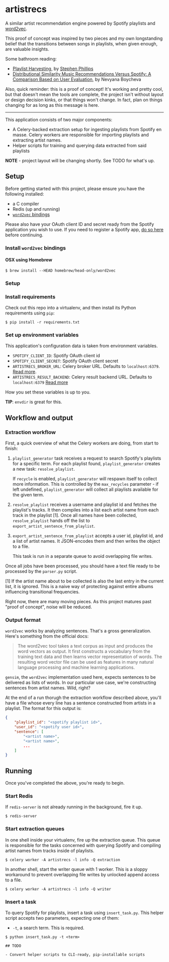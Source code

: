 # artistrecs

A similar artist recommendation engine powered by Spotify
playlists and [word2vec](https://code.google.com/p/word2vec/).

This proof of concept was inspired by two pieces and my own
longstanding belief that the transitions between songs in playlists,
when given enough, are valuable insights.

Some bathroom reading:

- [Playlist Harvesting](https://social.shorthand.com/huntedguy/3CfQA8mj2S/playlist-harvesting),
  by [Stephen Phillips](https://social.shorthand.com/huntedguy)
- [Distributional Similarity Music Recommendations Versus Spotify: A Comparison Based on User Evaluation](http://arno.uvt.nl/show.cgi?fid=136352), by Nevyana Boycheva

Also, quick reminder: this is a proof of concept! It's working and
pretty cool, but that doesn't mean the tools are complete, the project
isn't without layout or design decision kinks, or that things won't change.
In fact, plan on things changing for as long as this message is here.

----

This application consists of two major components:

- A Celery-backed extraction setup for ingesting playlists from Spotify
  en masse. Celery workers are responsible for importing playlists
  and extracting artist names.
- Helper scripts for training and querying data extracted
  from said playlists

**NOTE** - project layout will be changing shortly. See TODO for what's up.

## Setup

Before getting started with this project, please ensure you have the
following installed:

- a C compiler
- Redis (up and running)
- [`word2vec` bindings](#install-word2vec)

Please also have your OAuth client ID and secret ready from
the Spotify application you wish to use. If you need to register
a Spotify app, [do so here](https://developer.spotify.com/my-applications/#!/applications/create) before continuing.

### Install `word2vec` bindings

<a name="install-word2vec"></a>

#### OSX using Homebrew

```shell
$ brew install --HEAD homebrew/head-only/word2vec
```

### Setup

### Install requirements

Check out this repo into a virtualenv,
and then install its Python requirements using `pip`:

```shell
$ pip install -r requirements.txt
```

### Set up environment variables

This application's configuration data is taken from environment variables.

- `SPOTIFY_CLIENT_ID`: Spotify OAuth client id
- `SPOTIFY_CLIENT_SECRET`: Spotify OAuth client secret
- `ARTISTRECS_BROKER_URL`: Celery broker URL.
    Defaults to `localhost:6379`. [Read more](http://docs.celeryproject.org/en/latest/configuration.html#broker-url).
- `ARTISTRECS_RESULT_BACKEND`: Celery result backend URL.
    Defaults to `localhost:6379` [Read more](http://docs.celeryproject.org/en/latest/configuration.html#celery-result-backend)

How you set these variables is up to you.

**TIP**: `envdir` is great for this.

## Workflow and output

### Extraction workflow

First, a quick overview of what the Celery workers are doing,
from start to finish:

1. `playlist_generator` task receives a request to search Spotify's playlists
   for a specific term. For each playlist found, `playlist_generator`
   creates a new task: `resolve_playlist`.

   If `recycle` is enabled, `playlist_generator` will respawn itself
   to collect more information. This is controlled by the `max_recycles`
   parameter - if left undefined, `playlist_generator` will collect
   all playlists available for the given term.
2. `resolve_playlist` receives a username and playlist id and fetches
   the playlist's tracks. It then compiles into a list each artist name
   from each track in the playlist [1]. Once all names have been collected,
   `resolve_playlist` hands off the list to
   `export_artist_sentence_from_playlist`.
3. `export_artist_sentence_from_playlist` accepts a user id, playlist id,
   and a list of artist names. It JSON-encodes them and then writes
   the object to a file.

   This task is run in a separate queue to avoid overlapping file writes.

Once all jobs have been processed, you should have a text file
ready to be processed by the `parser.py` script.

[1] If the artist name about to be collected is also the last entry
    in the current list, it is ignored. This is a naive way of protecting
    against entire albums influencing transitional frequencies.

Right now, there are many moving pieces. As this project matures
past "proof of concept", noise will be reduced.

### Output format

`word2vec` works by analyzing sentences. That's a gross generalization.
Here's something from the official docs:

> The word2vec tool takes a text corpus as input and produces the word vectors as output. It first constructs a vocabulary from the training text data and then learns vector representation of words. The resulting word vector file can be used as features in many natural language processing and machine learning applications.

`gensim`, the `word2vec` implementation used here, expects sentences
to be delivered as lists of words. In our particular use case,
we're constructing sentences from artist names. Wild, right?

At the end of a run thorugh the extraction workflow described above,
you'll have a file whose every line has a sentence constructed from artists
in a playlist. The format for this output is:

```json
{
    "playlist_id": "<spotify playlist id>",
    "user_id": "<spotify user id>",
    "sentence": [
        "<artist name>",
        "<artist name>",
        ...
    ]
}
```

## Running

Once you've completed the above, you're ready to begin.

### Start Redis

If `redis-server` is not already running in the background, fire it up.

```shell
$ redis-server
```

### Start extraction queues

In one shell inside your virtualenv, fire up the extraction queue.
This queue is responsible for the tasks concerned with querying 
Spotify and compiling artist names from tracks inside of playlists.

```shell
$ celery worker -A artistrecs -l info -Q extraction
```

In another shell, start the writer queue with 1 worker. This is a sloppy
workaround to prevent overlapping file writes by unlocked append access
to a file.

```shell
$ celery worker -A artistrecs -l info -Q writer
```

### Insert a task

To query Spotify for playlists, insert a task using `insert_task.py`.
This helper script accepts two parameters, expecting one of them:

- `-t`, a search term. This is required.

```shell
$ python insert_task.py -t <term> 

## TODO

- Convert helper scripts to CLI-ready, pip-installable scripts
